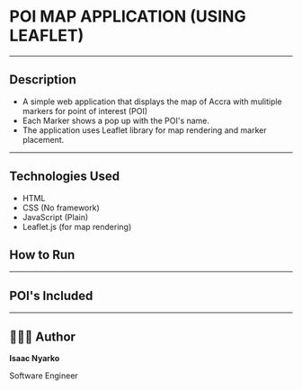 # POI MAP APPLICATION (USING LEAFLET)

---

## Description

- A simple web application that displays the map of Accra with mulitiple markers for point of interest (POI)
- Each Marker shows a pop up with the POI's name.
- The application uses Leaflet library for map rendering and marker placement.

---

## Technologies Used

- HTML
- CSS (No framework)
- JavaScript (Plain)
- Leaflet.js (for map rendering)

## How to Run

---

## POI's Included

---

## 👨🏽‍💻 Author

**Isaac Nyarko**

Software Engineer
